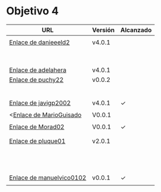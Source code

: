 # Objetivo 4

| URL                                                                              | Versión | Alcanzado |
|----------------------------------------------------------------------------------|---------|-----------|
| <!-- Enlace de sergioae19 -->                                                    |         |           |
| [Enlace de danieeeld2](https://github.com/danieeeld2/LogisticsRoutes/pull/27)    | v4.0.1  |           |
| <!-- Enlace de LuciaAnsino -->                                                   |         |           |
| <!-- Enlace de Enaraque -->                                                      |         |           |
| <!-- Enlace de giorgiogiovanni -->                                               |         |           |
| <!-- Enlace de PabloBarTo -->                                                    |         |           |
| <!-- Enlace de danibarranqueroo -->                                              |         |           |
| <!-- Enlace de Amadocm -->                                                       |         |           |
| <!-- Enlace de marinajcs -->                                                     |         |           |
| <!-- Enlace de GiancaGrizzly -->                                                 |         |           |
| [Enlace de adelahera](https://github.com/adelahera/basket-stats/pull/25)         | v4.0.1  |           |
| [Enlace de puchy22](https://github.com/puchy22/nutri-app/pull/18)                | v0.0.2  |           |
| <!-- Enlace de carlotiii30 -->                                                   |         |           |
| <!-- Enlace de sergioffdez -->                                                   |         |           |
| <!-- Enlace de DarckMonster -->                                                  |         |           |
| <!-- Enlace de eugrdfolcha -->                                                   |         |           |
| <!-- Enlace de diagmatrix -->                                                    |         |           |
| <!-- Enlace de JaimeGM96 -->                                                     |         |           |
| [Enlace de javigp2002](https://github.com/javigp2002/LazyFood/pull/19)           | v4.0.1  | ✓         |
| <!-- Enlace de shvtwp -->                                                        |         |           |
| <[Enlace de MarioGuisado](https://github.com/MarioGuisado/TrainMe/pull/38)       | V0.0.1  |           |
| <!-- Enlace de J P S -->                                                         |         |           |
| [Enlace de Morad02](https://github.com/Morad02/F1Data/pull/22)                   | V0.0.1  | ✓         |
| <!-- Enlace de albertolj -->                                                     |         |           |
| <!-- Enlace de Christianlr -->                                                   |         |           |
| [Enlace de pluque01](https://github.com/pluque01/CofreSagradoVirtual/pull/22)    | v2.0.1  |           |
| <!-- Enlace de josemponce -->                                                    |         |           |
| <!-- Enlace de smallPingu -->                                                    |         |           |
| <!-- Enlace de chelunike -->                                                     |         |           |
| <!-- Enlace de M M M -->                                                         |         |           |
| <!-- Enlace de moshidev -->                                                      |         |           |
| <!-- Enlace de R L O E -->                                                       |         |           |
| <!-- Enlace de migueruiz -->                                                     |         |           |
| <!-- Enlace de Javito198 -->                                                     |         |           |
| <!-- Enlace de Alvarosanpal -->                                                  |         |           |
| <!-- Enlace de spmanolo -->                                                      |         |           |
| <!-- Enlace de carlosservi -->                                                   |         |           |
| <!-- Enlace de raultl12 -->                                                      |         |           |
| [Enlace de manuelvico0102](https://github.com/manuelvico0102/easySelect/pull/25) | v0.0.1  | ✓         |
| <!-- Enlace de johnwaves -->                                                     |         |           |
